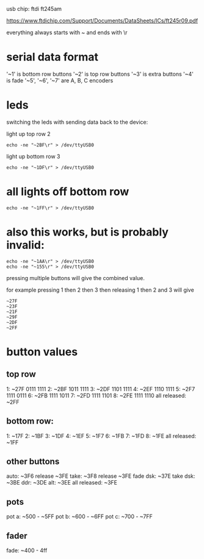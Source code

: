 usb chip: ftdi ft245am

https://www.ftdichip.com/Support/Documents/DataSheets/ICs/ft245r09.pdf

everything always starts with ~ and ends with \r

# serial data format

'~1' is bottom row buttons
'~2' is top row buttons
'~3' is extra buttons
'~4' is fade
'~5', '~6', '~7' are A, B, C encoders

# leds
switching the leds with sending data back to the device:

light up top row 2
```
echo -ne "~2BF\r" > /dev/ttyUSB0
```

light up bottom row 3
```
echo -ne "~1DF\r" > /dev/ttyUSB0
```

# all lights off bottom row
```
echo -ne "~1FF\r" > /dev/ttyUSB0
```

# also this works, but is probably invalid:
```
echo -ne "~1AA\r" > /dev/ttyUSB0
echo -ne "~155\r" > /dev/ttyUSB0
```

pressing multiple buttons will give the combined value.

for example pressing 1 then 2 then 3 then releasing 1 then 2 and 3 will give

```
~27F
~23F
~21F
~29F
~2DF
~2FF
```

# button values

## top row

1: ~27F  0111 1111
2: ~2BF  1011 1111
3: ~2DF  1101 1111
4: ~2EF  1110 1111
5: ~2F7  1111 0111
6: ~2FB  1111 1011
7: ~2FD  1111 1101
8: ~2FE  1111 1110
all released: ~2FF

## bottom row:

1: ~17F
2: ~1BF
3: ~1DF
4: ~1EF
5: ~1F7
6: ~1FB
7: ~1FD
8: ~1FE
all released: ~1FF

## other buttons

auto: ~3F6 release ~3FE
take: ~3F8 release ~3FE
fade dsk: ~37E
take dsk: ~3BE
ddr: ~3DE
alt: ~3EE
all released: ~3FE

## pots

pot a: ~500 - ~5FF
pot b: ~600 - ~6FF
pot c: ~700 - ~7FF

## fader

fade: ~400 - 4ff
